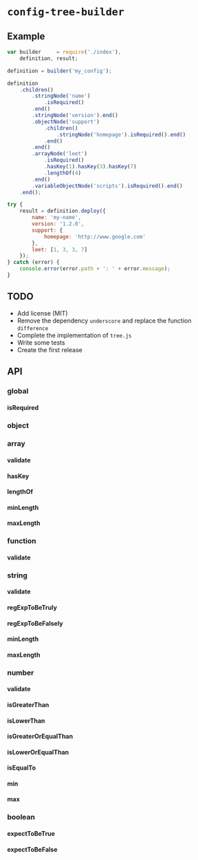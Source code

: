 # `config-tree-builder`

## Example
```javascript
var builder     = require('./index'),
    definition, result;

definition = builder('my_config');

definition
    .children()
        .stringNode('name')
            .isRequired()
        .end()
        .stringNode('version').end()
        .objectNode('support')
            .children()
                .stringNode('homepage').isRequired().end()
            .end()
        .end()
        .arrayNode('leet')
            .isRequired()
            .hasKey(1).hasKey(3).hasKey(7)
            .lengthOf(4)
        .end()
        .variableObjectNode('scripts').isRequired().end()
    .end();

try {
    result = definition.deploy({
        name: 'my-name',
        version: '1.2.0',
        support: {
            homepage: 'http://www.google.com'
        },
        leet: [1, 3, 3, 7]
    });
} catch (error) {
    console.error(error.path + ': ' + error.message);
}
```

## TODO
- Add license (MIT)
- Remove the dependency `underscore` and replace the function `difference`
- Complete the implementation of `tree.js`
- Write some tests
- Create the first release


## API
### global
#### isRequired

### object

### array
#### validate
#### hasKey
#### lengthOf
#### minLength
#### maxLength

### function
#### validate

### string
#### validate
#### regExpToBeTruly
#### regExpToBeFalsely
#### minLength
#### maxLength

### number
#### validate
#### isGreaterThan
#### isLowerThan
#### isGreaterOrEqualThan
#### isLowerOrEqualThan
#### isEqualTo
#### min
#### max

### boolean
#### expectToBeTrue
#### expectToBeFalse